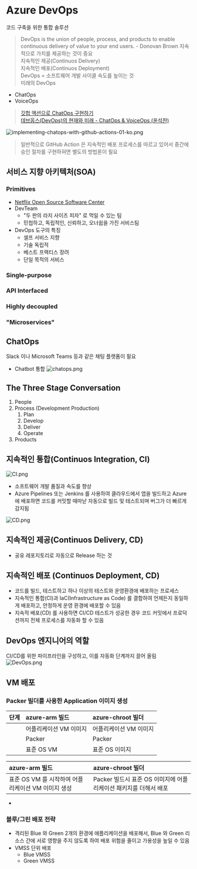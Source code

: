 # Azure DevOps
코드 구축을 위한 통합 솔루션
> DevOps is the union of people, process, and products to enable continuous delivery of value to your end users. - Donovan Brown
> 지속적으로 가치를 제공하는 것이 중요  
> 지속적인 제공(Continuos Delivery)  
> 지속적인 배포(Continuos Deployment)  
> DevOps = 소프트웨어 개발 사이클 속도를 높이는 것  
> 미래의 DevOps
  - ChatOps  
  - VoiceOps  
> [깃헙 액션으로 ChatOps 구현하기](https://blog.aliencube.org/ko/2020/03/05/implementing-chatops-on-github-actions/)  
> [데브옵스(DevOps)의 현재와 미래 - ChatOps & VoiceOps (윤석찬)](https://www.slideshare.net/awskorea/devops-on-aws-cloud-and-chatops-voice-ops)


![implementing-chatops-with-github-actions-01-ko.png](./img/implementing-chatops-with-github-actions-01-ko.png)
> 일반적으로 GitHub Action 은 지속적인 배포 프로세스를 따르고 있어서 중간에 승인 절차를 구현하혀면 별도의 방법론이 필요

## 서비스 지향 아키텍처(SOA)
### Primitives
- [Netflix Open Source Software Center](https://netflix.github.io/)  
- DevTeam 
  - "두 판의 라지 사이즈 피자" 로 먹일 수 있는 팀  
  - 민첩하고, 독립적인, 신뢰하고, 오너쉽을 가진 서비스팀
- DevOps 도구의 특징
  - 셀프 서비스 지향
  - 기술 독립적
  - 베스트 프랙티스 장려
  - 단일 목적의 서비스  
### Single-purpose
### API Interfaced
### Highly decoupled
### "Microservices"  


## ChatOps
Slack 이나 Microsoft Teams 등과 같은 채팅 플랫폼이 필요
- Chatbot 통합
![chatops.png](./img/chatops.png)  

## The Three Stage Conversation
1. People
2. Process  (Development Production)
   1. Plan  
   2. Develop  
   3. Deliver  
   4. Operate  
3. Products

## 지속적인 통합(Continuos Integration, CI) 
![CI.png](./img/CI.png)
- 소프트웨어 개발 품질과 속도를 향상
- Azure Pipelines 또는 Jenkins 를 사용하여 클라우드에서 앱을 빌드하고 Azure 에 배포하면 코드를 커밋할 때마낟 자동으로 빌드 및 테스트되며 버그가 더 빠르게 감지됨

  
![CD.png](./img/CD.png)
## 지속적인 제공(Continuos Delivery, CD) 
- 공유 레포지토리로 자동으로 Release 하는 것
## 지속적인 배포 (Continuos Deployment, CD)
- 코드를 빌드, 테스트하고 하나 이상의 테스트와 운영환경에 배포하는 프로세스
- 지속적인 통합(CI)과 IaC(Infrastructure as Code) 를 결합하여 언제든지 동일하게 배포하고, 안정하게 운영 환경에 배포할 수 있음
- 지속적 배포(CD) 를 사용하면 CI/CD 테스트가 성공한 경우 코드 커밋에서 프로덕션까지 전체 프로세스를 자동화 할 수 있음

## DevOps 엔지니어의 역할
CI/CD를 위한 파이프라인을 구성하고, 이를 자동화 단계까지 끌어 올림
![DevOps.png](./img/DevOps.png)  


## VM 배포
### Packer 빌더를 사용한 Application 이미지 생성
|단계| azure-arm 빌드 | azure-chroot 빌더 |
|:---|:---|:---|
||어플리케이션 VM 이미지 | 어플리케이션 VM 이미지 |
|| Packer | Packer |
|| 표준 OS VM | 표준 OS 이미지 |

| azure-arm 빌드 | azure-chroot 빌더 |
|:---|:---|
| 표준 OS VM 를 시작하여 어플리케이션 VM 이미지 생성 | Packer 빌드시 표준 OS 이미지에 어플리케이션 패키지를 더해서 배포 |
- 

### 블루/그린 배포 전략
- 격리된 Blue 와 Green 2개의 환경에 애플리케이션을 배포해서, Blue 와 Green 리소스 간에 서로 영향을 주지 않도록 하여  배포 위험을 줄이고 가용성을 높일 수 있음  
- VMSS 단위 배포
  - Blue VMSS
  - Green VMSS